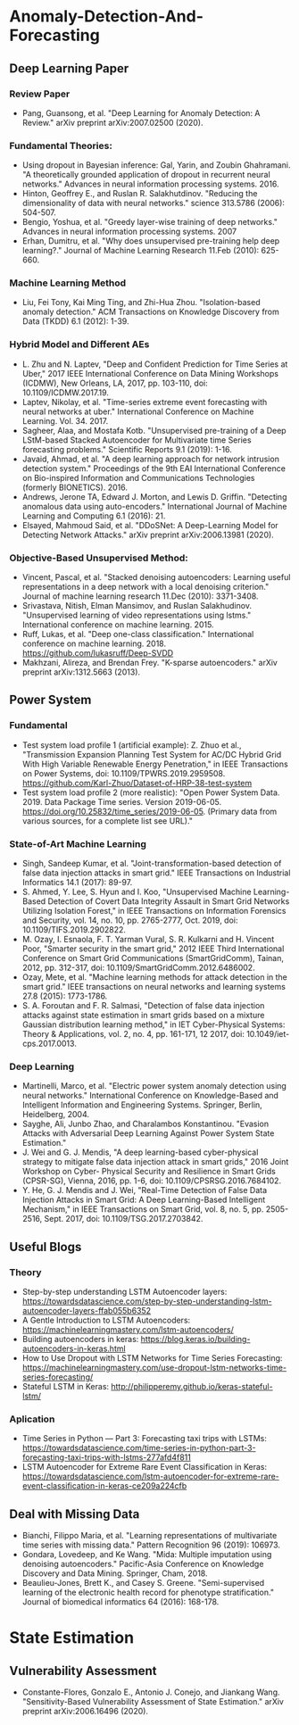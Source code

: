 # Anomaly-Detection-And-Forecasting
## Deep Learning Paper

### Review Paper
* Pang, Guansong, et al. "Deep Learning for Anomaly Detection: A Review." arXiv preprint arXiv:2007.02500 (2020).

### Fundamental Theories:
* Using dropout in Bayesian inference: Gal, Yarin, and Zoubin Ghahramani. "A theoretically grounded application of dropout in recurrent neural networks." Advances in neural information processing systems. 2016.
* Hinton, Geoffrey E., and Ruslan R. Salakhutdinov. "Reducing the dimensionality of data with neural networks." science 313.5786 (2006): 504-507.
* Bengio, Yoshua, et al. "Greedy layer-wise training of deep networks." Advances in neural information processing systems. 2007
* Erhan, Dumitru, et al. "Why does unsupervised pre-training help deep learning?." Journal of Machine Learning Research 11.Feb (2010): 625-660.

### Machine Learning Method
* Liu, Fei Tony, Kai Ming Ting, and Zhi-Hua Zhou. "Isolation-based anomaly detection." ACM Transactions on Knowledge Discovery from Data (TKDD) 6.1 (2012): 1-39.
### Hybrid Model and Different AEs
* L. Zhu and N. Laptev, "Deep and Confident Prediction for Time Series at Uber," 2017 IEEE International Conference on Data Mining Workshops (ICDMW), New Orleans, LA, 2017, pp. 103-110, doi: 10.1109/ICDMW.2017.19.
* Laptev, Nikolay, et al. "Time-series extreme event forecasting with neural networks at uber." International Conference on Machine Learning. Vol. 34. 2017.
* Sagheer, Alaa, and Mostafa Kotb. "Unsupervised pre-training of a Deep LStM-based Stacked Autoencoder for Multivariate time Series forecasting problems." Scientific Reports 9.1 (2019): 1-16.
* Javaid, Ahmad, et al. "A deep learning approach for network intrusion detection system." Proceedings of the 9th EAI International Conference on Bio-inspired Information and Communications Technologies (formerly BIONETICS). 2016.
* Andrews, Jerone TA, Edward J. Morton, and Lewis D. Griffin. "Detecting anomalous data using auto-encoders." International Journal of Machine Learning and Computing 6.1 (2016): 21.
* Elsayed, Mahmoud Said, et al. "DDoSNet: A Deep-Learning Model for Detecting Network Attacks." arXiv preprint arXiv:2006.13981 (2020).
### Objective-Based Unsupervised Method:
* Vincent, Pascal, et al. "Stacked denoising autoencoders: Learning useful representations in a deep network with a local denoising criterion." Journal of machine learning research 11.Dec (2010): 3371-3408.
* Srivastava, Nitish, Elman Mansimov, and Ruslan Salakhudinov. "Unsupervised learning of video representations using lstms." International conference on machine learning. 2015.
* Ruff, Lukas, et al. "Deep one-class classification." International conference on machine learning. 2018. https://github.com/lukasruff/Deep-SVDD
* Makhzani, Alireza, and Brendan Frey. "K-sparse autoencoders." arXiv preprint arXiv:1312.5663 (2013).
## Power System 

### Fundamental
* Test system load profile 1 (artificial example): Z. Zhuo et al., "Transmission Expansion Planning Test System for AC/DC Hybrid Grid With High Variable Renewable Energy Penetration," in IEEE Transactions on Power Systems, doi: 10.1109/TPWRS.2019.2959508. https://github.com/Karl-Zhuo/Dataset-of-HRP-38-test-system
* Test system load profile 2 (more realistic): "Open Power System Data. 2019. Data Package Time series. Version 2019-06-05. https://doi.org/10.25832/time_series/2019-06-05. (Primary data from various sources, for a complete list see URL)."
### State-of-Art Machine Learning 
* Singh, Sandeep Kumar, et al. "Joint-transformation-based detection of false data injection attacks in smart grid." IEEE Transactions on Industrial Informatics 14.1 (2017): 89-97.
* S. Ahmed, Y. Lee, S. Hyun and I. Koo, "Unsupervised Machine Learning-Based Detection of Covert Data Integrity Assault in Smart Grid Networks Utilizing Isolation Forest," in IEEE Transactions on Information Forensics and Security, vol. 14, no. 10, pp. 2765-2777, Oct. 2019, doi: 10.1109/TIFS.2019.2902822.
* M. Ozay, I. Esnaola, F. T. Yarman Vural, S. R. Kulkarni and H. Vincent Poor, "Smarter security in the smart grid," 2012 IEEE Third International Conference on Smart Grid Communications (SmartGridComm), Tainan, 2012, pp. 312-317, doi: 10.1109/SmartGridComm.2012.6486002.
* Ozay, Mete, et al. "Machine learning methods for attack detection in the smart grid." IEEE transactions on neural networks and learning systems 27.8 (2015): 1773-1786.
* S. A. Foroutan and F. R. Salmasi, "Detection of false data injection attacks against state estimation in smart grids based on a mixture Gaussian distribution learning method," in IET Cyber-Physical Systems: Theory & Applications, vol. 2, no. 4, pp. 161-171, 12 2017, doi: 10.1049/iet-cps.2017.0013.
### Deep Learning
* Martinelli, Marco, et al. "Electric power system anomaly detection using neural networks." International Conference on Knowledge-Based and Intelligent Information and Engineering Systems. Springer, Berlin, Heidelberg, 2004.
* Sayghe, Ali, Junbo Zhao, and Charalambos Konstantinou. "Evasion Attacks with Adversarial Deep Learning Against Power System State Estimation."
* J. Wei and G. J. Mendis, "A deep learning-based cyber-physical strategy to mitigate false data injection attack in smart grids," 2016 Joint Workshop on Cyber- Physical Security and Resilience in Smart Grids (CPSR-SG), Vienna, 2016, pp. 1-6, doi: 10.1109/CPSRSG.2016.7684102.
* Y. He, G. J. Mendis and J. Wei, "Real-Time Detection of False Data Injection Attacks in Smart Grid: A Deep Learning-Based Intelligent Mechanism," in IEEE Transactions on Smart Grid, vol. 8, no. 5, pp. 2505-2516, Sept. 2017, doi: 10.1109/TSG.2017.2703842.
## Useful Blogs
### Theory
* Step-by-step understanding LSTM Autoencoder layers: https://towardsdatascience.com/step-by-step-understanding-lstm-autoencoder-layers-ffab055b6352
* A Gentle Introduction to LSTM Autoencoders: https://machinelearningmastery.com/lstm-autoencoders/
* Building autoencoders in keras: https://blog.keras.io/building-autoencoders-in-keras.html
* How to Use Dropout with LSTM Networks for Time Series Forecasting: https://machinelearningmastery.com/use-dropout-lstm-networks-time-series-forecasting/
* Stateful LSTM in Keras: http://philipperemy.github.io/keras-stateful-lstm/
### Aplication
* Time Series in Python — Part 3: Forecasting taxi trips with LSTMs: https://towardsdatascience.com/time-series-in-python-part-3-forecasting-taxi-trips-with-lstms-277afd4f811
* LSTM Autoencoder for Extreme Rare Event Classification in Keras: https://towardsdatascience.com/lstm-autoencoder-for-extreme-rare-event-classification-in-keras-ce209a224cfb

## Deal with Missing Data
* Bianchi, Filippo Maria, et al. "Learning representations of multivariate time series with missing data." Pattern Recognition 96 (2019): 106973.
* Gondara, Lovedeep, and Ke Wang. "Mida: Multiple imputation using denoising autoencoders." Pacific-Asia Conference on Knowledge Discovery and Data Mining. Springer, Cham, 2018.
* Beaulieu-Jones, Brett K., and Casey S. Greene. "Semi-supervised learning of the electronic health record for phenotype stratification." Journal of biomedical informatics 64 (2016): 168-178.

# State Estimation
## Vulnerability Assessment
* Constante-Flores, Gonzalo E., Antonio J. Conejo, and Jiankang Wang. "Sensitivity-Based Vulnerability Assessment of State Estimation." arXiv preprint arXiv:2006.16496 (2020).
